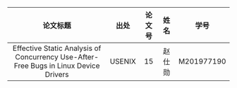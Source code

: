 |论文标题|出处|论文号|姓名|学号|
|:---:|:---:|:---:|:---:|:---:|
|Effective Static Analysis of Concurrency Use-After-Free Bugs in Linux Device Drivers|USENIX|15|赵仕勋|M201977190|
